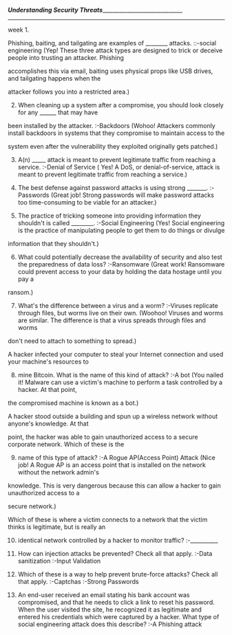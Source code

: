 _____________________________________Understanding Security Threats__________________________________________________________________
_____________________________________________________________________________________________________________________________________
week 1.

Phishing, baiting, and tailgating are examples of ________ attacks.
::-social engineering
(Yep! These three attack types are designed to trick or deceive people into trusting an attacker. Phishing 

accomplishes this via email, baiting uses physical props like USB drives, and tailgating happens when the 

attacker follows you into a restricted area.)


2. When cleaning up a system after a compromise, you should look closely for any ______ that may have 

been installed by the attacker.
:-Backdoors
(Wohoo! Attackers commonly install backdoors in systems that they compromise to maintain access to the 

system even after the vulnerability they exploited originally gets patched.)

3. A(n) _____ attack is meant to prevent legitimate traffic from reaching a service.
:-Denial of Service
(
Yes! A DoS, or denial-of-service, attack is meant to prevent legitimate traffic from reaching a service.)

4. The best defense against password attacks is using strong _______.
:-Passwords
(Great job! Strong passwords will make password attacks too time-consuming to be viable for an attacker.)


5. The practice of tricking someone into providing information they shouldn't is called ________.
:-Social Engineering
(Yes! Social engineering is the practice of manipulating people to get them to do things or divulge 

information that they shouldn't.)

6. What could potentially decrease the availability of security and also test the preparedness of data loss?
:-Ransomware
(Great work! Ransomware could prevent access to your data by holding the data hostage until you pay a 

ransom.)

7. What's the difference between a virus and a worm?
:-Viruses replicate through files, but worms live on their own.
(Woohoo! Viruses and worms are similar. The difference is that a virus spreads through files and worms 

don't need to attach to something to spread.)

A hacker infected your computer to steal your Internet connection and used your machine's resources to 

8. mine Bitcoin. What is the name of this kind of attack?
:-A bot
(You nailed it! Malware can use a victim's machine to perform a task controlled by a hacker. At that point, 

the compromised machine is known as a bot.)

A hacker stood outside a building and spun up a wireless network without anyone's knowledge. At that 

point, the hacker was able to gain unauthorized access to a secure corporate network. Which of these is the 

9. name of this type of attack?
:-A Rogue AP(Access Point) Attack
(Nice job! A Rogue AP is an access point that is installed on the network without the network admin's 

knowledge. This is very dangerous because this can allow a hacker to gain unauthorized access to a 

secure network.)

Which of these is where a victim connects to a network that the victim thinks is legitimate, but is really an 

10. identical network controlled by a hacker to monitor traffic?
:-__________

11. How can injection attacks be prevented? Check all that apply.
:-Data sanitization
:-Input Validation


12. Which of these is a way to help prevent brute-force attacks? Check all that apply.
:-Captchas
:-Strong Passwords

13. An end-user received an email stating his bank account was compromised, and that he needs to click a link 
to reset his password. When the user visited the site, he recognized it as legitimate and entered his 
credentials which were captured by a hacker. What type of social engineering attack does this describe?
:-A Phishing attack



